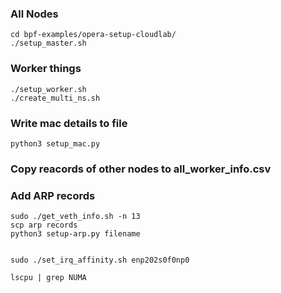 ### All Nodes
```
cd bpf-examples/opera-setup-cloudlab/
./setup_master.sh
```

### Worker things
```
./setup_worker.sh
./create_multi_ns.sh
```

### Write mac details to file
```
python3 setup_mac.py
```

### Copy reacords of other nodes to all_worker_info.csv

### Add ARP records
```
sudo ./get_veth_info.sh -n 13
scp arp records
python3 setup-arp.py filename


sudo ./set_irq_affinity.sh enp202s0f0np0

```

```
lscpu | grep NUMA
```